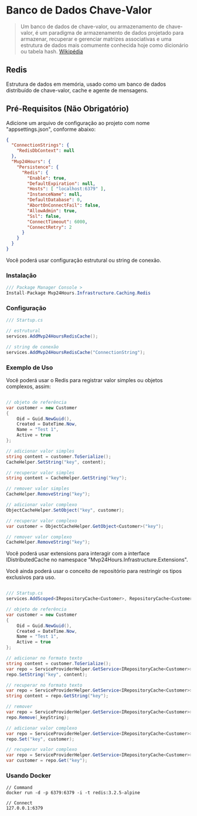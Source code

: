 # Banco de Dados Chave-Valor
>Um banco de dados de chave-valor, ou armazenamento de chave-valor, é um paradigma de armazenamento de dados projetado para armazenar, recuperar e gerenciar matrizes associativas e uma estrutura de dados mais comumente conhecida hoje como dicionário ou tabela hash. [Wikipédia](https://pt.wikipedia.org/wiki/Banco_de_dados_de_chave-valor)

## Redis
Estrutura de dados em memória, usado como um banco de dados distribuído de chave-valor, cache e agente de mensagens.

## Pré-Requisitos (Não Obrigatório)
Adicione um arquivo de configuração ao projeto com nome "appsettings.json", conforme abaixo:
```json
{
  "ConnectionStrings": {
    "RedisDbContext": null
  },
  "Mvp24Hours": {
    "Persistence": {
      "Redis": {
        "Enable": true,
        "DefaultExpiration": null,
        "Hosts": [ "localhost:6379" ],
        "InstanceName": null,
        "DefaultDatabase": 0,
        "AbortOnConnectFail": false,
        "AllowAdmin": true,
        "Ssl": false,
        "ConnectTimeout": 6000,
        "ConnectRetry": 2
      }
    }
  }
}

```
Você poderá usar configuração estrutural ou string de conexão.

### Instalação
```csharp
/// Package Manager Console >
Install-Package Mvp24Hours.Infrastructure.Caching.Redis
```

### Configuração
```csharp
/// Startup.cs

// estrutural
services.AddMvp24HoursRedisCache();

// string de conexão
services.AddMvp24HoursRedisCache("ConnectionString");

```

### Exemplo de Uso
Você poderá usar o Redis para registrar valor simples ou objetos complexos, assim:


```csharp

// objeto de referência
var customer = new Customer
{
    Oid = Guid.NewGuid(),
    Created = DateTime.Now,
    Name = "Test 1",
    Active = true
};

// adicionar valor simples
string content = customer.ToSerialize();
CacheHelper.SetString("key", content);

// recuperar valor simples
string content = CacheHelper.GetString("key");

// remover valor simples
CacheHelper.RemoveString("key");

// adicionar valor complexo
ObjectCacheHelper.SetObject("key", customer);

// recuperar valor complexo
var customer = ObjectCacheHelper.GetObject<Customer>("key");

// remover valor complexo
CacheHelper.RemoveString("key");

```

Você poderá usar extensions para interagir com a interface IDistributedCache no namespace "Mvp24Hours.Infrastructure.Extensions".

Você ainda poderá usar o conceito de repositório para restringir os tipos exclusivos para uso.

```csharp

/// Startup.cs
services.AddScoped<IRepositoryCache<Customer>, RepositoryCache<Customer>>();

// objeto de referência
var customer = new Customer
{
    Oid = Guid.NewGuid(),
    Created = DateTime.Now,
    Name = "Test 1",
    Active = true
};

// adicionar no formato texto
string content = customer.ToSerialize();
var repo = ServiceProviderHelper.GetService<IRepositoryCache<Customer>>();
repo.SetString("key", content);

// recuperar no formato texto
var repo = ServiceProviderHelper.GetService<IRepositoryCache<Customer>>();
string content = repo.GetString("key");

// remover
var repo = ServiceProviderHelper.GetService<IRepositoryCache<Customer>>();
repo.Remove(_keyString);

// adicionar valor complexo
var repo = ServiceProviderHelper.GetService<IRepositoryCache<Customer>>();
repo.Set("key", customer);

// recuperar valor complexo
var repo = ServiceProviderHelper.GetService<IRepositoryCache<Customer>>();
var customer = repo.Get("key");

```

### Usando Docker
```
// Command
docker run -d -p 6379:6379 -i -t redis:3.2.5-alpine

// Connect
127.0.0.1:6379

```
